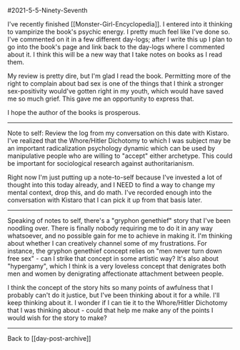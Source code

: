 #2021-5-5-Ninety-Seventh

I've recently finished [[Monster-Girl-Encyclopedia]].  I entered into it thinking to vampirize the book's psychic energy.  I pretty much feel like I've done so.  I've commented on it in a few different day-logs; after I write this up I plan to go into the book's page and link back to the day-logs where I commented about it.  I think this will be a new way that I take notes on books as I read them.

My review is pretty dire, but I'm glad I read the book.  Permitting more of the right to complain about bad sex is one of the things that I think a stronger sex-positivity would've gotten right in my youth, which would have saved me so much grief.  This gave me an opportunity to express that.

I hope the author of the books is prosperous.

---
Note to self:  Review the log from my conversation on this date with Kistaro.  I've realized that the Whore/Hitler Dichotomy to which I was subject may be an important radicalization psychology dynamic which can be used by manipulative people who are willing to "accept" either archetype.  This could be important for sociological research against authoritarianism.

Right now I'm just putting up a note-to-self because I've invested a lot of thought into this today already, and I NEED to find a way to change my mental context, drop this, and do math.  I've recorded enough into the conversation with Kistaro that I can pick it up from that basis later.

---
Speaking of notes to self, there's a "gryphon genethief" story that I've been noodling over.  There is finally nobody requiring me to do it in any way whatsoever, and no possible gain for me to achieve in making it.  I'm thinking about whether I can creatively channel some of my frustrations.  For instance, the gryphon genethief concept relies on "men never turn down free sex" - can I strike that concept in some artistic way?  It's also about "hypergamy", which I think is a very loveless concept that denigrates both men and women by denigrating affectionate attachment between people.

I think the concept of the story hits so many points of awfulness that I probably can't do it justice, but I've been thinking about it for a while.  I'll keep thinking about it.  I wonder if I can tie it to the Whore/Hitler Dichotomy that I was thinking about - could that help me make any of the points I would wish for the story to make?

---
Back to [[day-post-archive]]